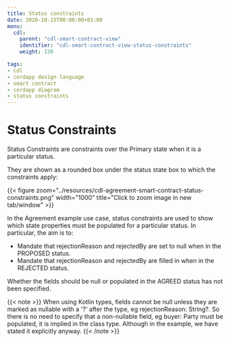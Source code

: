 ```yaml
---
title: Status constraints
date: 2020-10-15T00:00:00+01:00
menu:
  cdl:
    parent: "cdl-smart-contract-view"
    identifier: "cdl-smart-contract-view-status-constraints"
    weight: 130

tags:
- cdl
- cordapp design language
- smart contract
- cordapp diagram
- status constraints
---
```


# Status Constraints

Status Constraints are constraints over the Primary state when it is a particular status.

They are shown as a rounded box under the status state box to which the constraints apply:

{{< figure zoom="../resources/cdl-agreement-smart-contract-status-constraints.png" width="1000" title="Click to zoom image in new tab/window" >}}


In the Agreement example use case, status constraints are used to show which state properties must be populated for a particular status. In particular, the aim is to:

* Mandate that rejectionReason and rejectedBy are set to null when in the PROPOSED status.
* Mandate that rejectionReason and rejectedBy are filled in when in the REJECTED status.

Whether the fields should be null or populated in the AGREED status has not been specified.

{{< note >}}
When using Kotlin types, fields cannot be null unless they are marked as nullable with a '?' after the type, eg rejectionReason: String?. So there is no need to specify that a non-nullable field, eg buyer: Party must be populated, it is implied in the class type. Although in the example, we have stated it explicitly anyway.
{{< /note >}}
